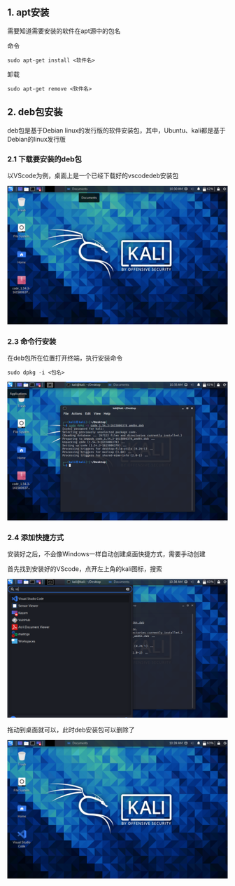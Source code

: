 ## 1. apt安装

需要知道需要安装的软件在apt源中的包名

命令

```shell
sudo apt-get install <软件名>
```

卸载

```shell
sudo apt-get remove <软件名>
```



## 2. deb包安装

deb包是基于Debian linux的发行版的软件安装包，其中，Ubuntu、kali都是基于Debian的linux发行版

### 2.1 下载要安装的deb包

以VScode为例，桌面上是一个已经下载好的vscodedeb安装包

![](img/install/1.png)

### 2.3 命令行安装

在deb包所在位置打开终端，执行安装命令

```
sudo dpkg -i <包名>
```

![](img/install/2.png)

### 2.4 添加快捷方式

安装好之后，不会像Windows一样自动创建桌面快捷方式，需要手动创建

首先找到安装好的VScode，点开左上角的kali图标，搜索

![](img/install/3.png)

拖动到桌面就可以，此时deb安装包可以删除了

![](img/install/4.png)